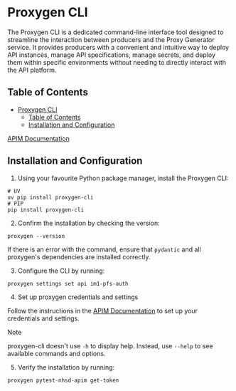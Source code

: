 # Proxygen CLI

The Proxygen CLI is a dedicated command-line interface tool designed to streamline the interaction between producers and the Proxy Generator service. It provides producers with a convenient and intuitive way to deploy API instances, manage API specifications, manage secrets, and deploy them within specific environments without needing to directly interact with the API platform.

## Table of Contents

- [Proxygen CLI](#proxygen-cli)
  - [Table of Contents](#table-of-contents)
  - [Installation and Configuration](#installation-and-configuration)

[APIM Documentation](https://nhsd-confluence.digital.nhs.uk/spaces/APM/pages/804495095/Proxygen+CLI+user+guide#ProxygenCLIuserguide-Settingupsettingsandcredentials)

## Installation and Configuration

1. Using your favourite Python package manager, install the Proxygen CLI:

```shell
# UV
uv pip install proxygen-cli
# PIP
pip install proxygen-cli
```

2. Confirm the installation by checking the version:

```shell
proxygen --version
```

If there is an error with the command, ensure that `pydantic` and all proxygen's dependencies are installed correctly.

3. Configure the CLI by running:

```shell
proxygen settings set api im1-pfs-auth
```

4. Set up proxygen credentials and settings

Follow the instructions in the [APIM Documentation](https://nhsd-confluence.digital.nhs.uk/spaces/APM/pages/804495095/Proxygen+CLI+user+guide#ProxygenCLIuserguide-Configuringsettingsandcredentials) to set up your credentials and settings.

> [!NOTE]
> proxygen-cli doesn't use `-h` to display help. Instead, use `--help` to see available commands and options.

5. Verify the installation by running:

```shell
proxygen pytest-nhsd-apim get-token
```
